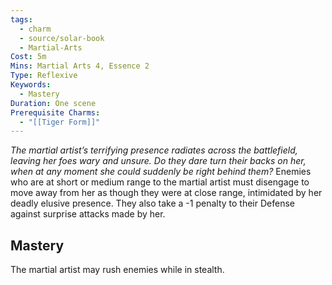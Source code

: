 ```yaml
---
tags:
  - charm
  - source/solar-book
  - Martial-Arts
Cost: 5m
Mins: Martial Arts 4, Essence 2
Type: Reflexive
Keywords:
  - Mastery
Duration: One scene
Prerequisite Charms:
  - "[[Tiger Form]]"
---
```

*The martial artist’s terrifying presence radiates across the battlefield, leaving her foes wary and unsure. Do they dare turn their backs on her, when at any moment she could suddenly be right behind them?*
Enemies who are at short or medium range to the martial artist must disengage to move away from her as though they were at close range, intimidated by her deadly elusive presence. They also take a -1 penalty to their Defense against surprise attacks made by her. 
## Mastery
The martial artist may rush enemies while in stealth.